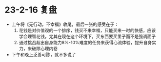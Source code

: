 # 23-2-16 复盘

- 上午将《无行动，不幸福》收尾，最后一张的感受在于：
  1. 花钱是对价值观的一个排序，钱买不来幸福，只能买来一时的快感，应该学会理智花钱，尤其在现在这个环境下，买东西要买里子而不是强调面子
  2. 通过挑战超出自身能力8%-10%难度的任务来获得心流体验，提升自身实力，来破除心理内卷
- 下午和晚上乏善可陈，就不多说了

